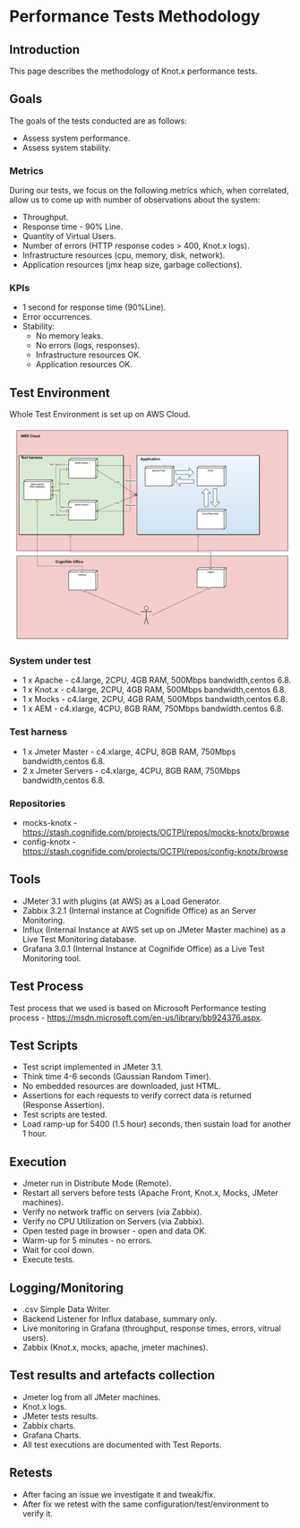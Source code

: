 # Performance Tests Methodology

## Introduction
This page describes the methodology of Knot.x performance tests.

## Goals
The goals of the tests conducted are as follows:
* Assess system performance.
* Assess system stability.

### Metrics
During our tests, we focus on the following metrics which, when correlated, allow us to come up with number of observations about the system:
* Throughput.
* Response time - 90% Line.
* Quantity of Virtual Users.
* Number of errors (HTTP response codes > 400, Knot.x logs).
* Infrastructure resources (cpu, memory, disk, network).
* Application resources (jmx heap size, garbage collections).

### KPIs
* 1 second for response time (90%Line).
* Error occurrences.
* Stability:
    * No memory leaks.
    * No errors (logs, responses).
    * Infrastructure resources OK.
    * Application resources OK.
	
## Test Environment
Whole Test Environment is set up on AWS Cloud.
<p align="center">
  <img align="center"
    src="https://github.com/Cognifide/knotx/blob/master/documentation/src/main/wiki/assets/knotx-test-environment.png?raw=true"
    alt="Basic request flow"/>
</p>

### System under test
* 1 x Apache - c4.large, 2CPU, 4GB RAM, 500Mbps bandwidth,centos 6.8.
* 1 x Knot.x - c4.large, 2CPU, 4GB RAM, 500Mbps bandwidth,centos 6.8.
* 1 x Mocks - c4.large, 2CPU, 4GB RAM, 500Mbps bandwidth,centos 6.8.
* 1 x AEM - c4.xlarge, 4CPU, 8GB RAM, 750Mbps bandwidth.centos 6.8.

### Test harness
* 1 x Jmeter Master - c4.xlarge, 4CPU, 8GB RAM, 750Mbps bandwidth,centos 6.8.
* 2 x Jmeter Servers - c4.xlarge, 4CPU, 8GB RAM, 750Mbps bandwidth,centos 6.8.

### Repositories
* mocks-knotx - https://stash.cognifide.com/projects/OCTPI/repos/mocks-knotx/browse
* config-knotx - https://stash.cognifide.com/projects/OCTPI/repos/config-knotx/browse

## Tools
* JMeter 3.1 with plugins (at AWS) as a Load Generator.
* Zabbix 3.2.1 (Internal instance at Cognifide Office) as an Server Monitoring.
* Influx (Internal Instance at AWS set up on JMeter Master machine) as a Live Test Monitoring database.
* Grafana 3.0.1 (Internal Instance at Cognifide Office) as a Live Test Monitoring tool.

## Test Process
Test process that we used is based on Microsoft Performance testing process - https://msdn.microsoft.com/en-us/library/bb924376.aspx.

## Test Scripts
* Test script implemented in JMeter 3.1.
* Think time 4-6 seconds (Gaussian Random Timer).
* No embedded resources are downloaded, just HTML.
* Assertions for each requests to verify correct data is returned (Response Assertion).
* Test scripts are tested.
* Load ramp-up for 5400 (1.5 hour)  seconds, then sustain load for another 1 hour.

## Execution
* Jmeter run in Distribute Mode (Remote).
* Restart all servers before tests (Apache Front, Knot.x, Mocks, JMeter machines).
* Verify no network traffic on servers (via Zabbix).
* Verify no CPU Utilization on Servers (via Zabbix).
* Open tested page in browser - open and data OK.
* Warm-up for 5 minutes - no errors.
* Wait for cool down.
* Execute tests.


## Logging/Monitoring
* .csv Simple Data Writer.
* Backend Listener for Influx database, summary only.
* Live monitoring in Grafana (throughput, response times, errors, vitrual users).
* Zabbix (Knot.x, mocks, apache, jmeter machines).

## Test results and artefacts collection
* Jmeter log from all JMeter machines.
* Knot.x logs.
* JMeter tests results.
* Zabbix charts.
* Grafana Charts.
* All test executions are documented with Test Reports.

## Retests
* After facing an issue we investigate it and tweak/fix.
* After fix we retest with the same configuration/test/environment to verify it.